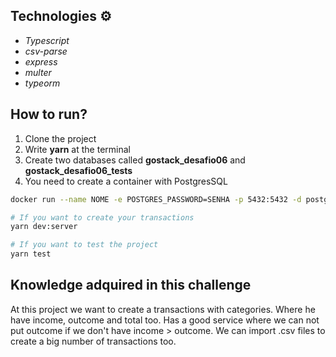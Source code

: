 
## Technologies ⚙️
* _Typescript_
* _csv-parse_
* _express_
* _multer_
* _typeorm_

## How to run?
1. Clone the project
1. Write **yarn** at the terminal
1. Create two databases called **gostack_desafio06** and **gostack_desafio06_tests**
1. You need to create a container with PostgresSQL
```bash
docker run --name NOME -e POSTGRES_PASSWORD=SENHA -p 5432:5432 -d postgres
```

```bash
# If you want to create your transactions
yarn dev:server

# If you want to test the project
yarn test

```

## Knowledge adquired in this challenge
At this project we want to create a transactions with categories. Where he have income, outcome and total too.
Has a good service where we can not put outcome if we don't have income > outcome.
We can import .csv files to create a big number of transactions too.
